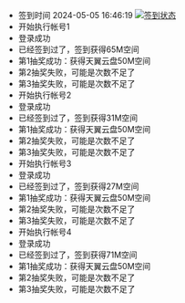 - 签到时间 2024-05-05 16:46:19 [![签到状态](https://github.com/jakobheng/189pan-checkin/actions/workflows/main.yml/badge.svg?branch=main)](https://github.com/jakobheng/189pan-checkin/actions/workflows/main.yml)
- 开始执行帐号1
- 登录成功
- 已经签到过了，签到获得65M空间
- 第1抽奖成功：获得天翼云盘50M空间
- 第2抽奖失败，可能是次数不足了
- 第3抽奖失败，可能是次数不足了
- 开始执行帐号2
- 登录成功
- 已经签到过了，签到获得31M空间
- 第1抽奖成功：获得天翼云盘50M空间
- 第2抽奖失败，可能是次数不足了
- 第3抽奖失败，可能是次数不足了
- 开始执行帐号3
- 登录成功
- 已经签到过了，签到获得27M空间
- 第1抽奖成功：获得天翼云盘50M空间
- 第2抽奖失败，可能是次数不足了
- 第3抽奖失败，可能是次数不足了
- 开始执行帐号4
- 登录成功
- 已经签到过了，签到获得71M空间
- 第1抽奖成功：获得天翼云盘50M空间
- 第2抽奖失败，可能是次数不足了
- 第3抽奖失败，可能是次数不足了
